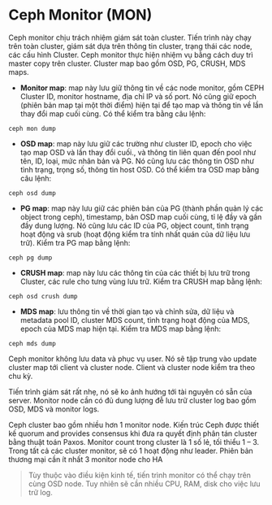 # Ceph Monitor (MON)

Ceph monitor chịu trách nhiệm giám sát toàn cluster. Tiến trình này chạy trên toàn cluster, giám sát dựa trên thông tin cluster, trạng thái các node, các cấu hình Cluster. Ceph monitor thực hiện nhiệm vụ bằng cách duy trì master copy trên cluster. Cluster map bao gồm OSD, PG, CRUSH, MDS maps.
- **Monitor map**: map này lưu giữ thông tin về các node monitor, gồm CEPH Cluster ID, monitor hostname, địa chỉ IP và số port. Nó cũng giữ epoch (phiên bản map tại một thời điểm) hiện tại để tạo map và thông tin về lần thay đổi map cuối cùng. Có thể kiểm tra bằng câu lệnh:
```
ceph mon dump
```

- **OSD map**: map này lưu giữ các trường như cluster ID, epoch cho việc tạo map OSD và lần thay đổi cuối., và thông tin liên quan đến pool như tên, ID, loại, mức nhân bản và PG. Nó cũng lưu các thông tin OSD như tình trạng, trọng số, thông tin host OSD. Có thể kiểm tra OSD map bằng câu lệnh:
```
ceph osd dump
```

- **PG map**: map này lưu giữ các phiên bản của PG (thành phần quản lý các object trong ceph), timestamp, bản OSD map cuối cùng, tỉ lệ đầy và gần đầy dung lượng. Nó cũng lưu các ID của PG, object count, tình trạng hoạt động và srub (hoạt động kiểm tra tính nhất quán của dữ liệu lưu trữ). Kiểm tra PG map bằng lệnh:
```
ceph pg dump
```

- **CRUSH map**: map này lưu các thông tin của các thiết bị lưu trữ trong Cluster, các rule cho tưng vùng lưu trữ. Kiểm tra CRUSH map bằng lệnh:
```
ceph osd crush dump
```

- **MDS map**: lưu thông tin về thời gian tạo và chỉnh sửa, dữ liệu và metadata pool ID, cluster MDS count, tình trạng hoạt động của MDS, epoch của MDS map hiện tại. Kiểm tra MDS map bằng lệnh:
```
ceph mds dump
```

Ceph monitor không lưu data và phục vụ user. Nó sẽ tập trung vào update cluster map tới client và cluster node. Client và cluster node kiểm tra theo chu kỳ.

Tiến trình giám sát rất nhẹ, nó sẽ ko ảnh hướng tới tài nguyên có sẵn của server. Monitor node cần có đủ dung lượng đễ lưu trữ cluster log bao gồm OSD, MDS và monitor logs.

Ceph cluster bao gồm nhiều hơn 1 monitor node. Kiến trúc Ceph được thiết kế quorum and provides consensus khi đưa ra quyết định phân tán cluster bằng thuật toán Paxos. Monitor count trong cluster là 1 số lẻ, tối thiểu 1 – 3. Trong tất cả các cluster monitor, sẽ có 1 hoạt động như leader. Phiên bản thương mại cần ít nhất 3 monitor node cho HA

>Tùy thuộc vào điều kiện kinh tế, tiến trình monitor có thể chạy trên cùng OSD node. Tuy nhiên sẽ cần nhiều CPU, RAM, disk cho việc lưu trữ log.
